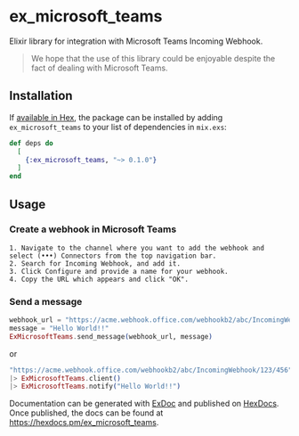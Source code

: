 # ex_microsoft_teams

Elixir library for integration with Microsoft Teams Incoming Webhook.

> We hope that the use of this library could be enjoyable despite the fact of dealing with Microsoft Teams.
  
## Installation

If [available in Hex](https://hex.pm/docs/publish), the package can be installed
by adding `ex_microsoft_teams` to your list of dependencies in `mix.exs`:

```elixir
def deps do
  [
    {:ex_microsoft_teams, "~> 0.1.0"}
  ]
end
```

## Usage

### Create a webhook in Microsoft Teams

    1. Navigate to the channel where you want to add the webhook and select (•••) Connectors from the top navigation bar.
    2. Search for Incoming Webhook, and add it.
    3. Click Configure and provide a name for your webhook.
    4. Copy the URL which appears and click "OK".

### Send a message

```elixir
webhook_url = "https://acme.webhook.office.com/webhookb2/abc/IncomingWebhook/123/456" 
message = "Hello World!!"
ExMicrosoftTeams.send_message(webhook_url, message)
```
or

```elixir
"https://acme.webhook.office.com/webhookb2/abc/IncomingWebhook/123/456" 
|> ExMicrosoftTeams.client()
|> ExMicrosoftTeams.notify("Hello World!!")
```

Documentation can be generated with [ExDoc](https://github.com/elixir-lang/ex_doc)
and published on [HexDocs](https://hexdocs.pm). Once published, the docs can
be found at <https://hexdocs.pm/ex_microsoft_teams>.

